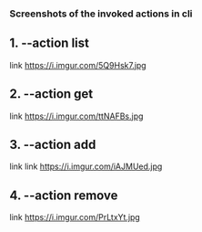 ### Screenshots of the invoked actions in cli

## 1. --action list

link https://i.imgur.com/5Q9Hsk7.jpg

## 2. --action get

link https://i.imgur.com/ttNAFBs.jpg

## 3. --action add

link link https://i.imgur.com/iAJMUed.jpg

## 4. --action remove

link https://i.imgur.com/PrLtxYt.jpg

